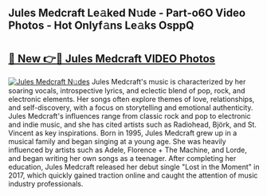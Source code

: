 ## Jules Medcraft Le𝚊ked N𝚞de - Part-o6O Video Photos - Hot Onlyf𝚊ns Le𝚊ks OsppQ

# <h2><a href="http://ab4029.deff.icu/?id=Jules+Medcraft">🔗 New 👉🔴 Jules Medcraft VIDEO Photos</a></h2>

[![Jules Medcraft N𝚞des](https://i.imgur.com/rIISA9y.gif)](http://ab4029.deff.icu/?id=Jules+Medcraft)
Jules Medcraft's music is characterized by her soaring vocals, introspective lyrics, and eclectic blend of pop, rock, and electronic elements. Her songs often explore themes of love, relationships, and self-discovery, with a focus on storytelling and emotional authenticity. Jules Medcraft's influences range from classic rock and pop to electronic and indie music, and she has cited artists such as Radiohead, Björk, and St. Vincent as key inspirations. Born in 1995, Jules Medcraft grew up in a musical family and began singing at a young age. She was heavily influenced by artists such as Adele, Florence + The Machine, and Lorde, and began writing her own songs as a teenager. After completing her education, Jules Medcraft released her debut single "Lost in the Moment" in 2017, which quickly gained traction online and caught the attention of music industry professionals.
